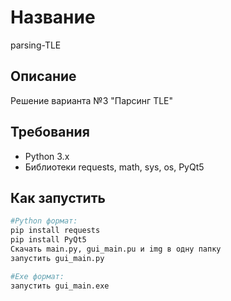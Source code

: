 # Название
parsing-TLE

## Описание
Решение варианта №3 "Парсинг TLE"

## Требования
- Python 3.x
- Библиотеки requests, math, sys, os, PyQt5

## Как запустить
```bash
#Python формат:
pip install requests
pip install PyQt5
Скачать main.py, gui_main.pu и img в одну папку
запустить gui_main.py

#Exe формат:
запустить gui_main.exe
